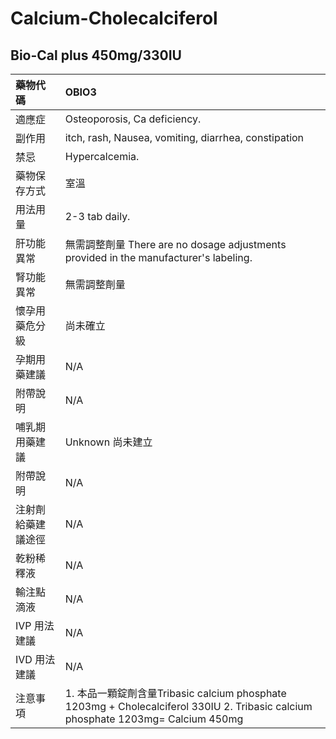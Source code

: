 # Calcium-Cholecalciferol

## Bio-Cal plus 450mg/330IU

| 藥物代碼 | OBIO3 |
| :--- | :--- |
| 適應症 | Osteoporosis, Ca deficiency. |
| 副作用 | itch, rash, Nausea, vomiting, diarrhea, constipation |
| 禁忌 | Hypercalcemia. |
| 藥物保存方式 | 室溫 |
| 用法用量 | 2-3 tab daily. |
| 肝功能異常 | 無需調整劑量  There are no dosage adjustments provided in the manufacturer's labeling. |
| 腎功能異常 | 無需調整劑量 |
| 懷孕用藥危分級 | 尚未確立 |
| 孕期用藥建議 | N/A |
| 附帶說明 | N/A |
| 哺乳期用藥建議 | Unknown 尚未建立 |
| 附帶說明 | N/A |
| 注射劑給藥建議途徑 | N/A |
| 乾粉稀釋液 | N/A |
| 輸注點滴液 | N/A |
| IVP 用法建議 | N/A |
| IVD 用法建議 | N/A |
| 注意事項 | 1. 本品一顆錠劑含量Tribasic calcium phosphate 1203mg + Cholecalciferol 330IU 2. Tribasic calcium phosphate 1203mg= Calcium 450mg |

